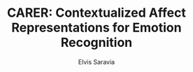 ---
paperId: 12
author: Elvis Saravia
publicationauthor: Saravia, E.
title: "CARER: Contextualized Affect Representations for Emotion Recognition"
pdf: Oral_Elvis_Saravia.pdf
poster: --
slide: Slide_Elvis_Saravia.pdf
alt: --
type: Oral & Poster
topic: Natural Language Processing
link: --
conference: neurips
year: 2018
tags: neurips-2018-op
location: Montreal, Canada
---